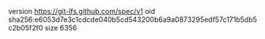 version https://git-lfs.github.com/spec/v1
oid sha256:e6053d7e3c1cdcde040b5cd543200b6a9a0873295edf57c171b5db5c2b05f2f0
size 6356
